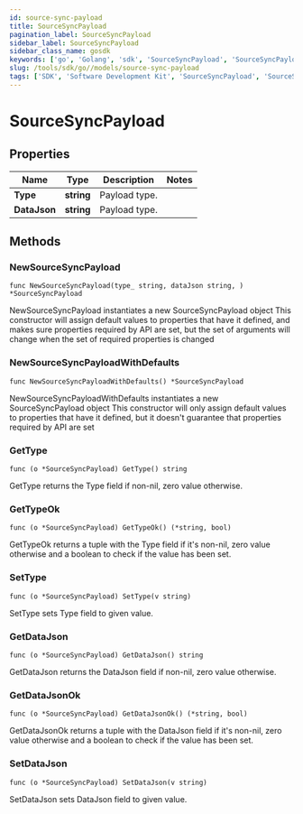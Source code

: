 ```yaml
---
id: source-sync-payload
title: SourceSyncPayload
pagination_label: SourceSyncPayload
sidebar_label: SourceSyncPayload
sidebar_class_name: gosdk
keywords: ['go', 'Golang', 'sdk', 'SourceSyncPayload', 'SourceSyncPayload'] 
slug: /tools/sdk/go//models/source-sync-payload
tags: ['SDK', 'Software Development Kit', 'SourceSyncPayload', 'SourceSyncPayload']
---
```


# SourceSyncPayload

## Properties

Name | Type | Description | Notes
------------ | ------------- | ------------- | -------------
**Type** | **string** | Payload type. | 
**DataJson** | **string** | Payload type. | 

## Methods

### NewSourceSyncPayload

`func NewSourceSyncPayload(type_ string, dataJson string, ) *SourceSyncPayload`

NewSourceSyncPayload instantiates a new SourceSyncPayload object
This constructor will assign default values to properties that have it defined,
and makes sure properties required by API are set, but the set of arguments
will change when the set of required properties is changed

### NewSourceSyncPayloadWithDefaults

`func NewSourceSyncPayloadWithDefaults() *SourceSyncPayload`

NewSourceSyncPayloadWithDefaults instantiates a new SourceSyncPayload object
This constructor will only assign default values to properties that have it defined,
but it doesn't guarantee that properties required by API are set

### GetType

`func (o *SourceSyncPayload) GetType() string`

GetType returns the Type field if non-nil, zero value otherwise.

### GetTypeOk

`func (o *SourceSyncPayload) GetTypeOk() (*string, bool)`

GetTypeOk returns a tuple with the Type field if it's non-nil, zero value otherwise
and a boolean to check if the value has been set.

### SetType

`func (o *SourceSyncPayload) SetType(v string)`

SetType sets Type field to given value.


### GetDataJson

`func (o *SourceSyncPayload) GetDataJson() string`

GetDataJson returns the DataJson field if non-nil, zero value otherwise.

### GetDataJsonOk

`func (o *SourceSyncPayload) GetDataJsonOk() (*string, bool)`

GetDataJsonOk returns a tuple with the DataJson field if it's non-nil, zero value otherwise
and a boolean to check if the value has been set.

### SetDataJson

`func (o *SourceSyncPayload) SetDataJson(v string)`

SetDataJson sets DataJson field to given value.



